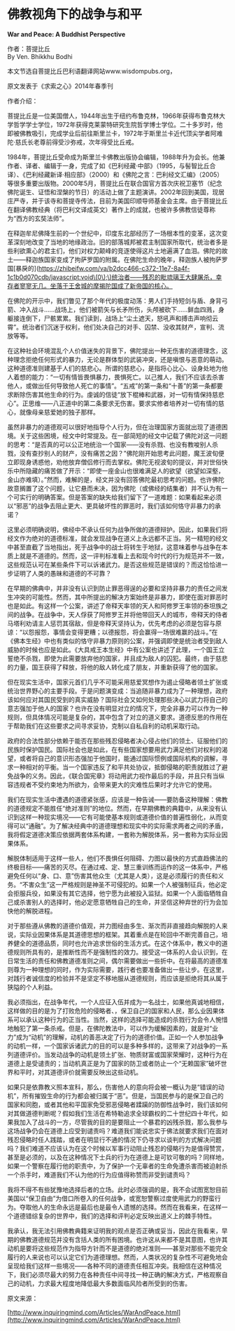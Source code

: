 # 佛教视角下的战争与和平

**War and Peace: A Buddhist Perspective**

作者：菩提比丘  
By Ven. Bhikkhu Bodhi

本文节选自菩提比丘巴利语翻译网站www.wisdompubs.org，

原文发表于《求索之心》2014年春季刊

作者介绍：

菩提比丘是一位美国僧人，1944年出生于纽约布鲁克林，1966年获得布鲁克林大学哲学学士学位，1972年获得克莱蒙特研究生院哲学博士学位。二十多岁时，他即被佛教吸引，完成学业后前往斯里兰卡，1972年于斯里兰卡近代顶尖学者阿难陀·慈氏长老尊前得受沙弥戒，次年得受比丘戒。

1984年，菩提比丘受命成为斯里兰卡佛教出版协会编辑，1988年升为会长。他兼作者、译者、编辑于一身，完成了如《巴利经藏·中部》（1995，与髻智比丘合译）、《巴利经藏新译·相应部》（2000）和《佛陀之言：巴利经文汇编》（2005）等很多重要出版物。2000年5月，菩提比丘在联合国官方首次庆祝卫塞节（纪念佛陀诞生、证悟和涅槃的节日）的活动上做了主题演讲。2002年回到美国，现居庄严寺，并于该寺和菩提寺传法，目前为美国印顺导师基金会主席。由于菩提比丘在翻译佛教经典（将巴利文译成英文）著作上的成就，也被许多佛教信徒尊称为“西方的玄奘法师”。

在释迦牟尼佛降生前的一个世纪中，印度东北部经历了一场根本性的变革，这次变革深刻地改变了当地的地缘政治。旧的部落城邦被君主制国家所取代，统治者多是些利欲熏心的君主们，他们对权力颠峰的竞逐使得这片土地遍满了血泪。佛陀的故土——释迦族国家变成了拘萨罗国的附属。在佛陀生命的晚年，释迦族人被拘萨罗国\[暴戾的\]\([https://zhibeifw.com/va/b2dcc466-c372-11e7-8a4f-1c1b0d070cdb/javascript:void\(0\);\)统治者——残忍的毗琉璃王大肆屠杀，幸存者寥寥无几。坐落于王舍城的摩揭陀国成了新帝国的核心。](https://zhibeifw.com/va/b2dcc466-c372-11e7-8a4f-1c1b0d070cdb/javascript:void%280%29;%29统治者——残忍的毗琉璃王大肆屠杀，幸存者寥寥无几。坐落于王舍城的摩揭陀国成了新帝国的核心。)

在佛陀的开示中，我们瞥见了那个年代的极度动荡：男人们手持短剑与盾、身背弓箭、冲入战斗……战场上，他们被箭矢与长矛所伤，头颅被砍下……鲜血四溅，身躯接连倒下，尸骸累累。我们读到，战场上“尘土遮天，怒吼声和搏击声响彻云霄”。统治者们沉迷于权利，他们处决自己的对手、囚禁、没收其财产，宣判、流放等等。

在这种社会环境混乱个人价值迷失的背景下，佛陀提出一种无伤害的道德理念，这种理念拒绝任何形式的暴力，无论是群体型的武装冲突，还是嗔恨与恶意的萌动。这种道德准则建基于人们的慈悲心。所谓的慈悲心，是指将心比心、设身处地为他人着想的能力：“一切有情皆畏惧暴力，畏惧死亡。以己推人，我们不应该去杀害他人，或做出任何导致他人死亡的事情”。“五戒”的第一条和“十善”的第一条都要求断除伤害其他生命的行为。虔诚的信徒“放下棍棒和武器，对一切有情保持慈悲心”。正思维——八正道中的第二条要求无伤害。要求实修者培养对一切有情的慈心，就像母亲慈爱她的独子那样。

虽然非暴力的道德观可以很好地指导个人行为，但在治理国家方面就出现了道德困境。关于这些困境，经文中时常提及。在一部简短的经文中记载了佛陀对这一问题的思考：“是否真的可以公正地统治一个国家——没有杀戮、也没有教唆别人杀戮，没有查抄别人的财产，没有痛苦之因？”佛陀刚开始思考此问题，魔王波旬便立即现身诱惑他，劝他放弃僧侣修行而去掌权。佛陀无视波旬的提议，并对世俗快乐中所隐藏的痛苦做了开示：“即使一座金山也很难满足人的欲望（欲望如深壑，金山亦难填）。”然而，难解的是，经文并没有回答佛陀最初思考的问题。也许佛陀故意搁置了这个问题，让它悬而未决，因为佛陀（或佛经的结集者）并不认为有一个可实行的明确答案。但是答案的缺失给我们留下了一道难题：如果看起来必须以“邪恶”的战争去阻止更大、更具破坏性的罪恶时，我们该如何恪守非暴力的承诺？

这里必须明确说明，佛经中不承认任何为战争所做的道德辩护。因此，如果我们将经文作为绝对的道德标准，就会发现战争在道义上永远都不正当。另一精短的经文中甚至直截了当地指出，死于战争中的战士将转生于地狱，这意味着参与战争在本质上就是不道德的。然而，这一评判标准看上去和现今时代的行为规范并不一致，这些规范认可在某些条件下可以诉诸武力。是否这些规范是错误的？而这恰恰进一步证明了人类的愚昧和道德的不可靠？

在早期的佛典中，并非没有认识到防止罪恶得逞的必要和坚持非暴力的责任之间发生冲突的可能性。然而，其中所提出的解决方案始终是非暴力，即使在面对罪恶时也是如此。有这样一个公案，讲述了帝释天率领的天人和阿修罗王率领的泰坦族之间的战争。在战争中，天人俘获了阿修罗王并将他带回天人的城市，帝释天的侍者马塔利劝请主人惩罚其宿敌，但是帝释天坚持认为，优先考虑的必须是包容与原谅：“以怨报怨，事情会变得更糟；以德报怨，将会赢得一场很难赢的战斗。”在《佛本生经》中也有类似的恪守非暴力原则的公案，并强调即使是统治者受到敌人威胁的时候也应是如此。《大具戒王本生经》中有公案也讲述了此理，一个国王立誓绝不杀戮，即使为此需要放弃他的国家，并且成为敌人的囚犯。最终，由于慈悲的力量，国王获得了释放，将他的敌人转化成了朋友，并重新获得了他的国家。

但在现实生活中，国家元首们几乎不可能采用慈爱冥想作为遏止侵略者领土扩张或统治世界野心的主要手段。于是问题演变成：当追随非暴力成为了一种理想，政府该如何应对其国民受到的真实威胁？国际社会又如何处理那些决心以武力将自己的意志强加于他人的国家？也许在没有明显对立的情况下，完全非暴力可以作为一种规则，但具体情况可能是复杂的，其中包含了对立的道义要求。道德反思的作用在于帮助我们在这些要求之间寻求妥协，克制以自私自利的动机采取行动。

政府的合法性部分依赖于能否在那些残忍侵略者决心侵占他们的领土、征服他们的民族时保护国民。国际社会也是如此，在有些国家想要用武力满足他们对权利的渴望，或者将自己的意识形态强加于他国时，能通过国际惯例或国际机构的调解，寻求一种相对的平衡。当一个国家违反了和平共处协议，抵御侵略的职责就胜过了避免战争的义务。因此，《联合国宪章》将动用武力视作最后的手段，并且只有当纵容违规者不受约束地为所欲为，会带来更大的灾难性后果时才允许它的使用。

我们在现实生活中遭遇的道德紧张感，应该是一种告诫——要防备这种理解：佛教的道德规定不能胜任“绝对准则”的地位。然而，在早期佛教的典籍中，从来没有认识到这样一种现实境况——它有可能使基本规则或道德价值的普遍性弱化，从而变得可以“通融”。为了解决经典中的道德理想和现实中的实际需求两者之间的矛盾，我将假定道德决策应依据两套体系构建，一套称为解脱体系，另一套称为实际业因果体系。

解脱体制适用于这样一些人，他们不畏惧任何阻碍、力图以最快的方式直趋佛法的终极目标——痛苦的灭尽。在通过戒、定、慧三重训练而运作的这一体系中，严格避免任何以“身、口、意”伤害其他众生（尤其是人类），这是必须履行的责任和义务。“不害众生”这一严格规则是神圣不可侵犯的。如果一个人被强制征兵，他必定会拒服兵役，如果没有其它选择，他宁愿为此被投入监狱。如果一个人面临牺牲自己或杀害别人的选择时，他必定愿意牺牲自己的生命，并坚信这种弃世的行为会加快他的解脱进程。

对于那些遵从佛教的道德价值观，并力图经由多生、渐次而非直接趋向解脱的人来说，实际业因果体系是其道德思想的框架。其着重点是在轮回中不断完善自己，培养健全的道德品质，同时也允许追求世俗的生活方式。在这个体系中，教义中的道德规则所具有的，是推断性而不是强制性的效力。接受这一体系的人会认识到，在日常生活的责任和佛教道德准则之间，偶尔需要做出一些折中。在将最高的道德准则尊为一种理想的同时，作为实际需要，践行者也要准备做出一些让步。在这里，对践行者诚信度的检验并不是坚定不移地服从道德规则，而应该是拒绝将其从属于狭隘的个人利益。

我必须指出，在战争年代，一个人应征入伍并成为一名战士，如果他真诚地相信，这样做的目的是为了打败危险的侵略者、，保卫自己的国家和人民，那么业因果体系可以承认这种行为的正当性。当然，这样的选择可能造成的杀戮行为会令人惋惜地触犯了第一条杀戒。但是，在佛陀教法中，可以作为缓解因素的，就是对“业力”成为“动机”的理解，动机的善恶决定了行为的道德价值。正如一个人参加战争的动机一样，一个国家诉诸武力的目的可以是多种多样的，这带来了对战争的一系列道德评价。当发动战争的动机是领土扩张、物质财富或国家荣耀时，这种行为在道德上是受谴责的；当动机真正是为了国家的防卫或者防止一个“无赖国家”破坏世界和平时，对其道德评价就需要反映出这些动机。

如果只是依靠教义照本宣科，那么，伤害他人的意向将会被一概认为是“错误的动机”，所有摧毁生命的行为都会被归属于“恶”。但是，当国民参与的是保卫自己的国家和同胞，或者其他和平国家免受邪恶侵略者蹂躏的防御性战争时，我们该如何对其做道德判断呢？假如我们生活在希特勒追求全球霸权的二十世纪四十年代，如果我加入了战斗的一方，尽管我的目的是要阻止一个暴君的凶残杀戮，那么我参与这场战争仍会在道德上应受到谴责吗？难道我们能说忠实于佛法就要求我们在面对残忍侵略时任人践踏，或者在明显行不通的情况下仍寻求以谈判的方式解决问题吗？我们难道不应该认为在这个时候以军事行动阻止残忍的侵略行为是值得赞赏，甚至是必须的，以及在这种情况下士兵的行为在道德上是可钦可敬的吗？同样地，如果一个警察在履行他的职责中，为了保护一个无辜者的生命免遭杀害而被迫射杀一个杀手时，难道我们不认为他的行为应值得称赞而非受到谴责吗？

我将不得不有些犹豫地选择后者的立场。此时必须强调的是，我不会试图宽恕目前美国以“保卫自由”为借口所卷入的任何战争，或宽恕警察过度使用武力的野蛮行为。夺取他人的生命永远是最后也是最令人遗憾的选择。然而在我看来，在这样一个道德错综复杂的世界中，我们的选择和评判必定反映出道义上的棘手特性。

我承认，我无法引用佛教典籍来证明我的观点是否正确或妥当，因此在我看来，早期的佛教道德规范并没有含括人类的所有困境。也许这从来都不是其意图，也许其动机是要将这些规范作为指导方针而不是道德的绝对准则——甚至对那些不能完全履行的人来说也可以认定它们为道德理想。然而，人类状况的复杂性不可避免地会呈现给我们这样一些境况——各种不同的道德责任相互冲突。我相信在这种情况下，我们必须尽最大的努力在各种责任中间寻找一种正确的解决方式，严格观察自己的动机，力求最大程度地降低最大多数面临风险者所受到的伤害。

原文来源：

[http://www.inquiringmind.com/Articles/WarAndPeace.html](http://www.inquiringmind.com/Articles/WarAndPeace.html)

